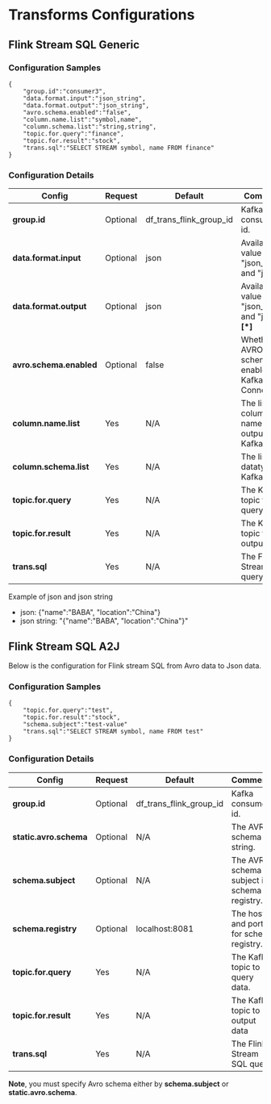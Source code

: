 # Transforms Configurations


## Flink Stream SQL Generic

### Configuration Samples

    {
        "group.id":"consumer3",
        "data.format.input":"json_string",
        "data.format.output":"json_string",
        "avro.schema.enabled":"false",
        "column.name.list":"symbol,name",
        "column.schema.list":"string,string",
        "topic.for.query":"finance",
        "topic.for.result":"stock",
        "trans.sql":"SELECT STREAM symbol, name FROM finance"
    }
### Configuration Details

| Config | Request | Default | Comments |
| -- | -- | -- | -- |
| **group.id** | Optional | df_trans_flink_group_id | Kafka consumer id.|
| **data.format.input** | Optional | json | Available value are "json_string" and "json". | 
| **data.format.output** |Optional | json | Available value are "json_string" and "json".**[*]**| 
| **avro.schema.enabled** |Optional | false | Whether AVRO schema is enabled in Kafka Connect. | 
| **column.name.list** |Yes | N/A | The list of column names output to Kafka topic. | 
| **column.schema.list** |Yes |N/A| The list of datatype to Kafka topic. | 
| **topic.for.query** |Yes | N/A | The Kafka topic to query data. | 
| **topic.for.result** |Yes | N/A | The Kafka topic to output data | 
| **trans.sql** |Yes | N/A | The Flink Stream SQL query. | 

Example of json and json string
* json: {"name":"BABA", "location":"China"}
* json string: "{\"name\":\"BABA\", \"location\":\"China\"}"

## Flink Stream SQL A2J
Below is the configuration for Flink stream SQL from Avro data to Json data.

### Configuration Samples

    {
        "topic.for.query":"test",
        "topic.for.result":"stock",
        "schema.subject":"test-value"
        "trans.sql":"SELECT STREAM symbol, name FROM test"
    }
### Configuration Details

| Config | Request | Default | Comments |
| -- | -- | -- | -- |
| **group.id** | Optional | df_trans_flink_group_id | Kafka consumer id.|
| **static.avro.schema** |Optional | N/A | The AVRO schema string. | 
| **schema.subject** |Optional | N/A | The AVRO schema subject in schema registry. | 
| **schema.registry** |Optional | localhost:8081 | The host and port for schema registry. | 
| **topic.for.query** |Yes | N/A | The Kafka topic to query data. | 
| **topic.for.result** |Yes | N/A | The Kafka topic to output data | 
| **trans.sql** |Yes | N/A | The Flink Stream SQL query. | 

**Note**, you must specify Avro schema either by **schema.subject** or **static.avro.schema**.